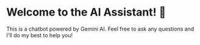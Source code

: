 # Welcome to the AI Assistant! 👋

This is a chatbot powered by Gemini AI. Feel free to ask any questions and I'll do my best to help you! 
